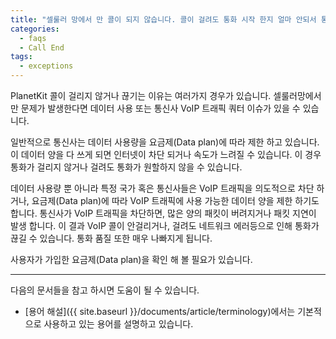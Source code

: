 ```yaml
---
title: "셀룰러 망에서 만 콜이 되지 않습니다. 콜이 걸려도 통화 시작 한지 얼마 안되서 통화가 끊깁니다. 왜 그런가요?"
categories:
  - faqs
  - Call End
tags:
  - exceptions
---
```


PlanetKit 콜이 걸리지 않거나 끊기는 이유는 여러가지 경우가 있습니다. 
셀룰러망에서만 문제가 발생한다면 데이터 사용 또는 통신사 VoIP 트래픽 쿼터 이슈가 있을 수 있습니다.

일반적으로 통신사는 데이터 사용량을 요금제(Data plan)에 따라 제한 하고 있습니다. 
이 데이터 양을 다 쓰게 되면 인터넷이 차단 되거나 속도가 느려질 수 있습니다. 
이 경우 통화가 걸리지 않거나 걸려도 통화가 원할하지 않을 수 있습니다.

데이터 사용량 뿐 아니라 특정 국가 혹은 통신사들은 VoIP 트래픽을 의도적으로 차단 하거나, 
요금제(Data plan)에 따라 VoIP 트래픽에 사용 가능한 데이터 양을 제한 하기도 합니다.
통신사가 VoIP 트래픽을 차단하면,  많은 양의 패킷이 버려지거나 패킷 지연이 발생 합니다. 
이 결과 VoIP 콜이 안걸리거나, 걸려도 네트워크 에러등으로 인해 통화가 끊길 수 있습니다. 
통화 품질 또한 매우 나빠지게 됩니다.


사용자가 가입한 요금제(Data plan)을 확인 해 볼 필요가 있습니다.


----

다음의 문서들을 참고 하시면 도움이 될 수 있습니다.
* [용어 해설]({{ site.baseurl }}/documents/article/terminology)에서는 기본적으로 사용하고 있는 용어를 설명하고 있습니다.

